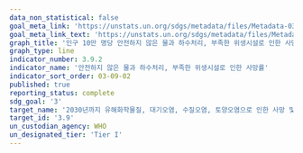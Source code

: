 ```yaml
---
data_non_statistical: false
goal_meta_link: 'https://unstats.un.org/sdgs/metadata/files/Metadata-03-09-02.pdf'
goal_meta_link_text: 'https://unstats.un.org/sdgs/metadata/files/Metadata-03-09-02.pdf'
graph_title: '인구 10만 명당 안전하지 않은 물과 하수처리, 부족한 위생시설로 인한 사망률'
graph_type: line
indicator_number: 3.9.2
indicator_name: '안전하지 않은 물과 하수처리, 부족한 위생시설로 인한 사망률'
indicator_sort_order: 03-09-02
published: true
reporting_status: complete
sdg_goal: '3'
target_name: '2030년까지 유해화학물질, 대기오염, 수질오염, 토양오염으로 인한 사망 및 질병건수를 상당 수준으로 감소'
target_id: '3.9'
un_custodian_agency: WHO
un_designated_tier: 'Tier I'
---
```

